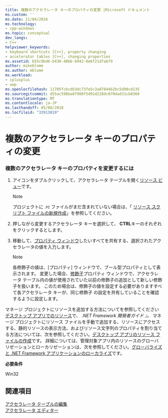 ```yaml
---
title: 複数のアクセラレータ キーのプロパティの変更 |Microsoft ドキュメント
ms.custom: ''
ms.date: 11/04/2016
ms.technology:
- cpp-windows
ms.topic: conceptual
dev_langs:
- C++
helpviewer_keywords:
- keyboard shortcuts [C++], property changing
- accelerator tables [C++], changing properties
ms.assetid: b55c9bd6-b430-48bb-b942-0e6f21d7abf9
author: mikeblome
ms.author: mblome
ms.workload:
- cplusplus
- uwp
ms.openlocfilehash: 11705fcbcdb3dc73fe5c3a87844b2bc5d90cd135
ms.sourcegitcommit: d55ac596ba8f908f5d91d228dc070dad31cb8360
ms.translationtype: MT
ms.contentlocale: ja-JP
ms.lasthandoff: 05/08/2018
ms.locfileid: "33913019"
---
```

# <a name="changing-the-properties-of-multiple-accelerator-keys"></a>複数のアクセラレータ キーのプロパティの変更
### <a name="to-change-the-properties-of-multiple-accelerator-keys"></a>複数のアクセラレータ キーのプロパティを変更するには  
  
1.  アイコンをダブルクリックして、アクセラレータ テーブルを開く[リソース ビュー](../windows/resource-view-window.md)です。  
  
    > [!NOTE]
    >  プロジェクトに .rc ファイルがまだ含まれていない場合は、「 [リソース スクリプト ファイルの新規作成](../windows/how-to-create-a-resource-script-file.md)」を参照してください。  
  
2.  押しながら変更するアクセラレータ キーを選択して、 **CTRL**キーのそれぞれをクリックするとします。  
  
3.  移動して、[プロパティ ウィンドウ](/visualstudio/ide/reference/properties-window)したいすべてを共有する、選択されたアクセラレータの値を入力します。  
  
    > [!NOTE]
    >  各修飾子の値は、[プロパティ] ウィンドウで、ブール型プロパティとして表示されます。 変更した場合、[修飾子](../windows/accelerator-modifier-property.md)プロパティ ウィンドウで、アクセラレータ テーブル内の値が使用されていた以前の修飾子の追加として新しい修飾子を扱います。 このため場合は、修飾子の値を設定する必要がありますすべて各アクセラレータ キーが、同じ修飾子 の設定を共有していることを確認するように設定します。  
  
 マネージ プロジェクトにリソースを追加する方法についてを参照してください[デスクトップ アプリでのリソース](/dotnet/framework/resources/index)で、 *.NET Framework 開発者ガイド 』。* マネージ プロジェクトにリソース ファイルを手動で追加する、リソースにアクセスする、静的リソースの表示方法、およびリソース文字列のプロパティを割り当てる方法については、次を参照してください。[デスクトップ アプリのリソース ファイルの作成](/dotnet/framework/resources/creating-resource-files-for-desktop-apps)です。 詳細については、管理対象アプリ内のリソースのグローバリゼーションとローカリゼーションは、次を参照してください。[グローバライズと .NET Framework アプリケーションのローカライズ](/dotnet/standard/globalization-localization/index)です。  
  
 **必要条件**  
  
 Win32  
  
## <a name="see-also"></a>関連項目  
 [アクセラレータ テーブルの編集](../windows/editing-accelerator-tables.md)   
 [アクセラレータ エディター](../windows/accelerator-editor.md)